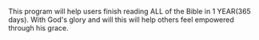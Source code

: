 This program will help users finish reading ALL of the Bible in 1 YEAR(365 days). With God's glory and will this will help others feel empowered through his grace. 
